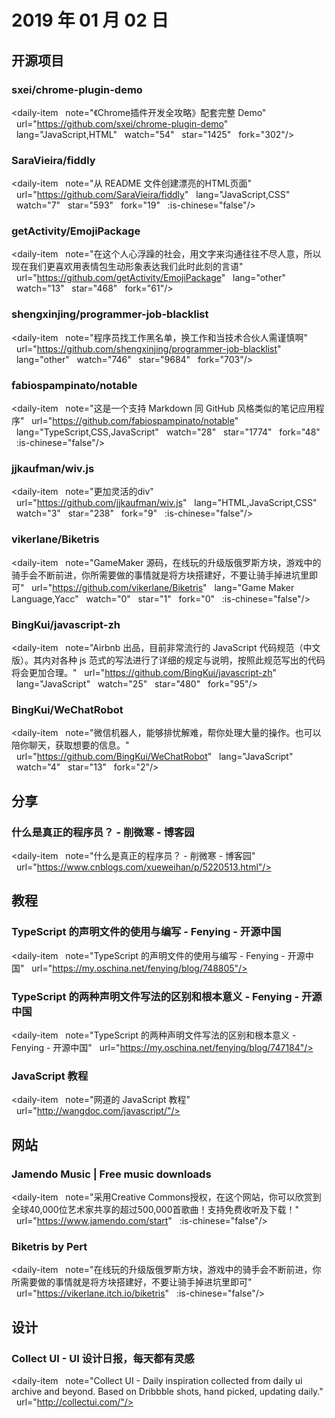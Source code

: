 # 2019 年 01 月 02 日

## 开源项目

### sxei/chrome-plugin-demo

<daily-item
  note="《Chrome插件开发全攻略》配套完整 Demo"
  url="https://github.com/sxei/chrome-plugin-demo"
  lang="JavaScript,HTML"
  watch="54"
  star="1425"
  fork="302"/>

### SaraVieira/fiddly

<daily-item
  note="从 README 文件创建漂亮的HTML页面"
  url="https://github.com/SaraVieira/fiddly"
  lang="JavaScript,CSS"
  watch="7"
  star="593"
  fork="19"
  :is-chinese="false"/>

### getActivity/EmojiPackage

<daily-item
  note="在这个人心浮躁的社会，用文字来沟通往往不尽人意，所以现在我们更喜欢用表情包生动形象表达我们此时此刻的言语"
  url="https://github.com/getActivity/EmojiPackage"
  lang="other"
  watch="13"
  star="468"
  fork="61"/>

### shengxinjing/programmer-job-blacklist

<daily-item
  note="程序员找工作黑名单，换工作和当技术合伙人需谨慎啊"
  url="https://github.com/shengxinjing/programmer-job-blacklist"
  lang="other"
  watch="746"
  star="9684"
  fork="703"/>

### fabiospampinato/notable

<daily-item
  note="这是一个支持 Markdown 同 GitHub 风格类似的笔记应用程序"
  url="https://github.com/fabiospampinato/notable"
  lang="TypeScript,CSS,JavaScript"
  watch="28"
  star="1774"
  fork="48"
  :is-chinese="false"/>

### jjkaufman/wiv.js

<daily-item
  note="更加灵活的div"
  url="https://github.com/jjkaufman/wiv.js"
  lang="HTML,JavaScript,CSS"
  watch="3"
  star="238"
  fork="9"
  :is-chinese="false"/>

### vikerlane/Biketris

<daily-item
  note="GameMaker 源码，在线玩的升级版俄罗斯方块，游戏中的骑手会不断前进，你所需要做的事情就是将方块搭建好，不要让骑手掉进坑里即可"
  url="https://github.com/vikerlane/Biketris"
  lang="Game Maker Language,Yacc"
  watch="0"
  star="1"
  fork="0"
  :is-chinese="false"/>

### BingKui/javascript-zh

<daily-item
  note="Airbnb 出品，目前非常流行的 JavaScript 代码规范（中文版）。其内对各种 js 范式的写法进行了详细的规定与说明，按照此规范写出的代码将会更加合理。"
  url="https://github.com/BingKui/javascript-zh"
  lang="JavaScript"
  watch="25"
  star="480"
  fork="95"/>

### BingKui/WeChatRobot

<daily-item
  note="微信机器人，能够排忧解难，帮你处理大量的操作。也可以陪你聊天，获取想要的信息。"
  url="https://github.com/BingKui/WeChatRobot"
  lang="JavaScript"
  watch="4"
  star="13"
  fork="2"/>

## 分享

### 什么是真正的程序员？ - 削微寒 - 博客园

<daily-item
  note="什么是真正的程序员？ - 削微寒 - 博客园"
  url="https://www.cnblogs.com/xueweihan/p/5220513.html"/>

## 教程

### TypeScript 的声明文件的使用与编写 - Fenying - 开源中国

<daily-item
  note="TypeScript 的声明文件的使用与编写 - Fenying - 开源中国"
  url="https://my.oschina.net/fenying/blog/748805"/>

### TypeScript 的两种声明文件写法的区别和根本意义 - Fenying - 开源中国

<daily-item
  note="TypeScript 的两种声明文件写法的区别和根本意义 - Fenying - 开源中国"
  url="https://my.oschina.net/fenying/blog/747184"/>

### JavaScript 教程

<daily-item
  note="网道的 JavaScript 教程"
  url="http://wangdoc.com/javascript/"/>

## 网站

### Jamendo Music | Free music downloads

<daily-item
  note="采用Creative Commons授权，在这个网站，你可以欣赏到全球40,000位艺术家共享的超过500,000首歌曲！支持免费收听及下载！"
  url="https://www.jamendo.com/start"
  :is-chinese="false"/>

### Biketris by Pert

<daily-item
  note="在线玩的升级版俄罗斯方块，游戏中的骑手会不断前进，你所需要做的事情就是将方块搭建好，不要让骑手掉进坑里即可"
  url="https://vikerlane.itch.io/biketris"
  :is-chinese="false"/>

## 设计

### Collect UI - UI 设计日报，每天都有灵感

<daily-item
  note="Collect UI - Daily inspiration collected from daily ui archive and beyond. Based on Dribbble shots, hand picked, updating daily."
  url="http://collectui.com/"/>